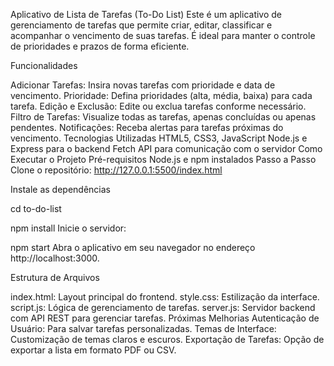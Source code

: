 Aplicativo de Lista de Tarefas (To-Do List)
Este é um aplicativo de gerenciamento de tarefas que permite criar, editar, classificar e acompanhar o vencimento de suas tarefas. É ideal para manter o controle de prioridades e prazos de forma eficiente.

Funcionalidades

Adicionar Tarefas: Insira novas tarefas com prioridade e data de vencimento.
Prioridade: Defina prioridades (alta, média, baixa) para cada tarefa.
Edição e Exclusão: Edite ou exclua tarefas conforme necessário.
Filtro de Tarefas: Visualize todas as tarefas, apenas concluídas ou apenas pendentes.
Notificações: Receba alertas para tarefas próximas do vencimento.
Tecnologias Utilizadas
HTML5, CSS3, JavaScript
Node.js e Express para o backend
Fetch API para comunicação com o servidor
Como Executar o Projeto
Pré-requisitos
Node.js e npm instalados
Passo a Passo
Clone o repositório: http://127.0.0.1:5500/index.html

Instale as dependências

cd to-do-list

npm install
Inicie o servidor:

npm start
Abra o aplicativo em seu navegador no endereço http://localhost:3000.

Estrutura de Arquivos

index.html: Layout principal do frontend.
style.css: Estilização da interface.
script.js: Lógica de gerenciamento de tarefas.
server.js: Servidor backend com API REST para gerenciar tarefas.
Próximas Melhorias
Autenticação de Usuário: Para salvar tarefas personalizadas.
Temas de Interface: Customização de temas claros e escuros.
Exportação de Tarefas: Opção de exportar a lista em formato PDF ou CSV.
